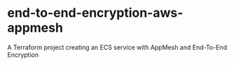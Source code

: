# end-to-end-encryption-aws-appmesh
A Terraform project creating an ECS service with AppMesh and End-To-End Encryption

